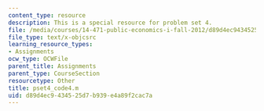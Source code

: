 ```yaml
---
content_type: resource
description: This is a special resource for problem set 4.
file: /media/courses/14-471-public-economics-i-fall-2012/d89d4ec9434525d7b939e4a89f2cac7a_pset4_code4.m
file_type: text/x-objcsrc
learning_resource_types:
- Assignments
ocw_type: OCWFile
parent_title: Assignments
parent_type: CourseSection
resourcetype: Other
title: pset4_code4.m
uid: d89d4ec9-4345-25d7-b939-e4a89f2cac7a
---
```

